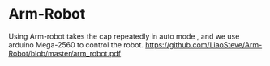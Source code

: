 # Arm-Robot
Using Arm-robot takes the cap repeatedly in auto mode , and we use arduino Mega-2560 to control the robot.
https://github.com/LiaoSteve/Arm-Robot/blob/master/arm_robot.pdf
